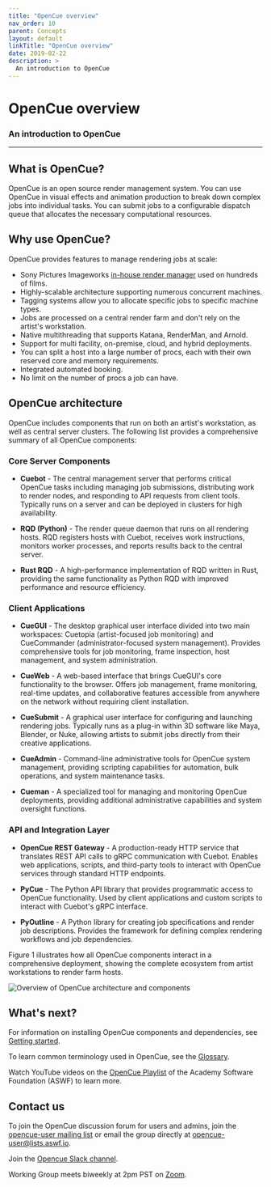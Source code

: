 ```yaml
---
title: "OpenCue overview"
nav_order: 10
parent: Concepts
layout: default
linkTitle: "OpenCue overview"
date: 2019-02-22
description: >
  An introduction to OpenCue
---
```


# OpenCue overview

### An introduction to OpenCue

---

## What is OpenCue?

OpenCue is an open source render management system. You can use OpenCue in
visual effects and animation production to break down complex jobs into
individual tasks. You can submit jobs to a configurable dispatch queue that
allocates the necessary computational resources.

## Why use OpenCue?

OpenCue provides features to manage rendering jobs at scale:

*   Sony Pictures Imageworks
    [in-house render manager](/docs/concepts/spi-case-study/) used on
	hundreds of films.
*   Highly-scalable architecture supporting numerous concurrent machines.
*   Tagging systems allow you to allocate specific jobs to specific machine
    types.
*   Jobs are processed on a central render farm and don't rely on the artist's
    workstation.
*   Native multithreading that supports Katana, RenderMan, and Arnold.
*   Support for multi facility, on-premise, cloud, and hybrid deployments.
*   You can split a host into a large number of procs, each with their own
    reserved core and memory requirements.
*   Integrated automated booking.
*   No limit on the number of procs a job can have.

## OpenCue architecture

OpenCue includes components that run on both an artist's workstation, as well as
central server clusters. The following list provides a comprehensive summary of all
OpenCue components:

### Core Server Components

*   **Cuebot** - The central management server that performs critical OpenCue tasks including managing job submissions, distributing work to render nodes, and responding to API requests from client tools. Typically runs on a server and can be deployed in clusters for high availability.

*   **RQD (Python)** - The render queue daemon that runs on all rendering hosts. RQD registers hosts with Cuebot, receives work instructions, monitors worker processes, and reports results back to the central server.

*   **Rust RQD** - A high-performance implementation of RQD written in Rust, providing the same functionality as Python RQD with improved performance and resource efficiency.

### Client Applications

*   **CueGUI** - The desktop graphical user interface divided into two main workspaces: Cuetopia (artist-focused job monitoring) and CueCommander (administrator-focused system management). Provides comprehensive tools for job monitoring, frame inspection, host management, and system administration.

*   **CueWeb** - A web-based interface that brings CueGUI's core functionality to the browser. Offers job management, frame monitoring, real-time updates, and collaborative features accessible from anywhere on the network without requiring client installation.

*   **CueSubmit** - A graphical user interface for configuring and launching rendering jobs. Typically runs as a plug-in within 3D software like Maya, Blender, or Nuke, allowing artists to submit jobs directly from their creative applications.

*   **CueAdmin** - Command-line administrative tools for OpenCue system management, providing scripting capabilities for automation, bulk operations, and system maintenance tasks.

*   **Cueman** - A specialized tool for managing and monitoring OpenCue deployments, providing additional administrative capabilities and system oversight functions.

### API and Integration Layer

*   **OpenCue REST Gateway** - A production-ready HTTP service that translates REST API calls to gRPC communication with Cuebot. Enables web applications, scripts, and third-party tools to interact with OpenCue services through standard HTTP endpoints.

*   **PyCue** - The Python API library that provides programmatic access to OpenCue functionality. Used by client applications and custom scripts to interact with Cuebot's gRPC interface.

*   **PyOutline** - A Python library for creating job specifications and render job descriptions. Provides the framework for defining complex rendering workflows and job dependencies.

Figure 1 illustrates how all OpenCue components interact in a comprehensive
deployment, showing the complete ecosystem from artist workstations to render farm hosts.

![Overview of OpenCue architecture and components](/assets/images/opencue_architecture_comprehensive.svg)

## What's next?

For information on installing OpenCue components and dependencies, see
[Getting started](/docs/getting-started).

To learn common terminology used in OpenCue, see the [Glossary](/docs/concepts/glossary).

Watch YouTube videos on the [OpenCue Playlist](https://www.youtube.com/playlist?list=PL9dZxafYCWmzSBEwVT2AQinmZolYqBzdp) of the Academy Software Foundation (ASWF) to learn more.

## Contact us

To join the OpenCue discussion forum for users and admins, join the
[opencue-user mailing list](https://lists.aswf.io/g/opencue-user) or email the
group directly at <opencue-user@lists.aswf.io>.

Join the [Opencue Slack channel](https://academysoftwarefdn.slack.com/archives/CMFPXV39Q).

Working Group meets biweekly at 2pm PST on [Zoom](https://www.google.com/url?q=https://zoom-lfx.platform.linuxfoundation.org/meeting/95509555934?password%3Da8d65f0e-c5f0-44fb-b362-d3ed0c22b7c1&sa=D&source=calendar&ust=1717863981078692&usg=AOvVaw1zRcYz7VPAwfwOXeBPpoM6).

